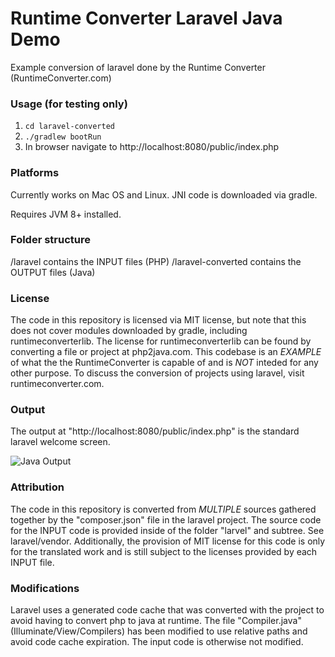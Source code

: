 # Runtime Converter Laravel Java Demo
Example conversion of laravel done by the Runtime Converter (RuntimeConverter.com)

### Usage (for testing only)

1) `cd laravel-converted`
2) `./gradlew bootRun`
3) In browser navigate to http://localhost:8080/public/index.php

### Platforms

Currently works on Mac OS and Linux. JNI code is downloaded via gradle.

Requires JVM 8+ installed.

### Folder structure

/laravel contains the INPUT files (PHP)
/laravel-converted contains the OUTPUT files (Java)

### License

The code in this repository is licensed via MIT license, but note that this does not cover modules downloaded by gradle, including runtimeconverterlib. The license for runtimeconverterlib can be found by converting a file or project at php2java.com. This codebase is an *EXAMPLE* of what the the RuntimeConverter is capable of and is *NOT* inteded for any other purpose. To discuss the conversion of projects using laravel, visit runtimeconverter.com.

### Output

The output at "http://localhost:8080/public/index.php" is the standard laravel welcome screen.

![Java Output](master/laravel-converted/output.png "Java Output")

### Attribution

The code in this repository is converted from *MULTIPLE* sources gathered together by the "composer.json" file in the laravel project. The source code for the INPUT code is provided inside of the folder "larvel" and subtree. See laravel/vendor. Additionally, the provision of MIT license for this code is only for the translated work and is still subject to the licenses provided by each INPUT file.

### Modifications

Laravel uses a generated code cache that was converted with the project to avoid having to convert php to java at runtime. The file "Compiler.java" (Illuminate/View/Compilers) has been modified to use relative paths and avoid code cache expiration. The input code is otherwise not modified.
